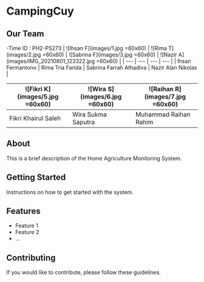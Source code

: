 # CampingCuy



## Our Team
-Time ID : PH2-PS273
| ![Ihsan F](images/1.jpg =60x60) | ![Rima T](images/2.jpg =60x60) | ![Sabrina F](images/3.jpg =60x60) | ![Nazir A](images/IMG_20210801_123322.jpg =60x60) |
| --- | --- | --- | --- |
| Ihsan Fermantono | Rima Tria Farida | Sabrina Farrah Athadiva | Nazir Alan Nikolas |

| ![Fikri K](images/5.jpg =60x60) | ![Wira S](images/6.jpg =60x60) | ![Raihan R](images/7.jpg =60x60) |
| --- | --- | --- |
| Fikri Khairul Saleh | Wira Sukma Saputra | Muhammad Raihan Rahim |




## About

This is a brief description of the Home Agriculture Monitoring System.

## Getting Started

Instructions on how to get started with the system.

## Features

- Feature 1
- Feature 2
- ...

## Contributing

If you would like to contribute, please follow these guidelines.
